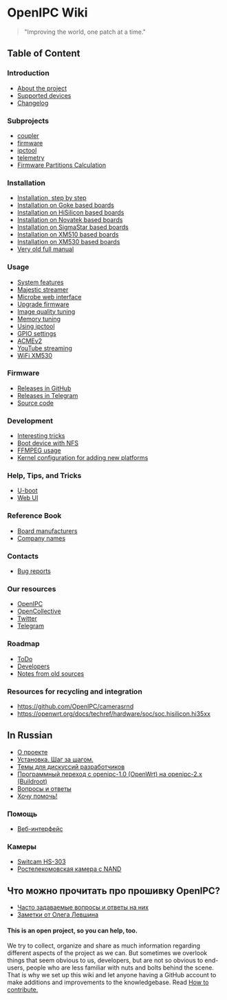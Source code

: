 OpenIPC Wiki
============

> "Improving the world, one patch at a time."

## Table of Content

### Introduction
- [About the project](menu-index.md)
- [Supported devices](guide-supported-devices.md)
- [Changelog](show-changelog.md)

### Subprojects
- [coupler](https://openipc.org/coupler)
- [firmware](https://openipc.org/firmware)
- [ipctool](https://openipc.org/ipctool)
- [telemetry](https://openipc.org/telemetry)
- [Firmware Partitions Calculation](https://themactep.com/tools/firmware-partitions-calculation)

### Installation
- [Installation, step by step](installation.md)
- [Installation on Goke based boards](install-goke.md)
- [Installation on HiSilicon based boards](install-hisi.md)
- [Installation on Novatek based boards](install-novatek.md)
- [Installation on SigmaStar based boards](install-ssc335.md)
- [Installation on XM510 based boards](install-xm510.md)
- [Installation on XM530 based boards](install-xm530.md)
- [Very old full manual](old-manual.md)

### Usage
- [System features](system-features.md)
- [Majestic streamer](majestic-streamer.md)
- [Microbe web interface](microbe-web.md)
- [Upgrade firmware](sysupgrade.md)
- [Image quality tuning](image-quality-tuning.md)
- [Memory tuning](memory-tuning.md)
- [Using ipctool](example-ipctool.md)
- [GPIO settings](gpio-settings.md)
- [ACMEv2](acme-v2.md)
- [YouTube streaming](youtube-streaming.md)
- [WiFi XM530](wifi-xm530.md)

### Firmware
- [Releases in GitHub](https://github.com/OpenIPC/firmware/releases/tag/latest)
- [Releases in Telegram](https://t.me/s/openipc_dev)
- [Source code](source-code.md)

### Development
- [Interesting tricks](dev-tricks.md)
- [Boot device with NFS](dev-nfs-boot.md)
- [FFMPEG usage](dev-ffmpeg-usage.md)
- [Kernel configuration for adding new platforms](integration-kernel.md)

### Help, Tips, and Tricks
- [U-boot](help-uboot.md)
- [Web UI](help-webui.md)

### Reference Book
- [Board manufacturers](board-manufacturers.md)
- [Company names](company-names.md)

### Contacts
- [Bug reports](https://github.com/OpenIPC/firmware/issues)

### Our resources
- [OpenIPC](https://openipc.org/)
- [OpenCollective](https://opencollective.com/openipc)
- [Twitter](https://twitter.com/OpenIPC)
- [Telegram](https://t.me/openipc)

### Roadmap
- [ToDo](todo-all.md)
- [Developers](developers.md)
- [Notes from old sources](notes-for-resorting.md)

### Resources for recycling and integration
- <https://github.com/OpenIPC/camerasrnd>
- <https://openwrt.org/docs/techref/hardware/soc/soc.hisilicon.hi35xx>

In Russian
----------
- [О проекте](ru/about.md)
- [Установка. Шаг за шагом.](ru/installation.md)
- [Темы для дискуссий разработчиков](ru/discussion.md)
- [Программный переход с openipc-1.0 (OpenWrt) на openipc-2.x (Buildroot)](ru/upgrade-from-1.md)
- [Вопросы и ответы](ru/faq.md)
- [Хочу помочь!](ru/participate.md)

### Помощь
- [Веб-интерфейс](ru/help-webui.md)

### Камеры
- [Switcam HS-303](ru/hardware-hs303.md)
- [Ростелекомовская камера с NAND](ru/hardware-rtk-nand.md)

## Что можно прочитать про прошивку OpenIPC?
- [Часто задаваемые вопросы и ответы на них][faq1]
- [Заметки от Олега Левшина][faq3]

#### This is an open project, so you can help, too.

We try to collect, organize and share as much information regarding different
aspects of the project as we can. But sometimes we overlook things that seem
obvious to us, developers, but are not so obvious to end-users, people who are
less familiar with nuts and bolts behind the scene. That is why we set up this
wiki and let anyone having a GitHub account to make additions and improvements
to the knowledgebase. Read [How to contribute.](contribute.md)

[faq1]: https://github.com/OpenIPC/camerasrnd/blob/master/docs/XM-FAQ-ru.md
[faq3]: https://alarmsystem-cctv.ru/openipc-%D0%BE%D1%82%D0%BA%D1%80%D1%8B%D1%82%D1%8B%D0%B9-%D0%BA%D0%BE%D0%BB%D0%BB%D0%B5%D0%BA%D1%82%D0%B8%D0%B2/
[logo]: images/logo_openipc.png
